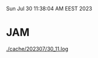 Sun Jul 30 11:38:04 AM EEST 2023
# JAM
<a href='./cache/202307/30_11.log'>./cache/202307/30_11.log</a>
